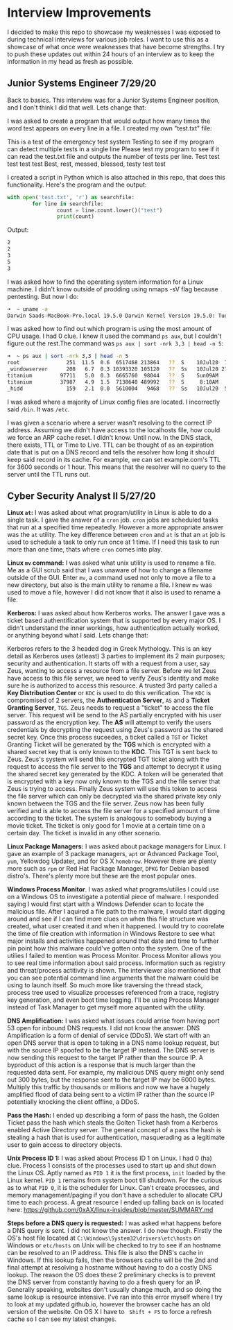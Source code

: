 # Interview Improvements
 
 I decided to make this repo to showcase my weaknesses I was exposed to during technical interviews for various job roles. I want to use this as a showcase of what once were weaknesses that have become strengths. I try to push these updates out within 24 hours of an interview as to keep the information in my head as fresh as possible.

## Junior Systems Engineer 7/29/20

Back to basics. This interview was for a Junior Systems Engineer position, and I don't think I did that well. Lets change that:

I was asked to create a program that would output how many times the word test appears on every line in a file. I created my own "test.txt" file:

This is a test of the emergency test system
Testing to see if my program can detect multiple tests in a single line
Please test my program to see if it can read the test.txt file and outputs the number of tests per line. 
Test test test test test
Best, rest, messed, blessed, testy test test

I created a script in Python which is also attached in this repo, that does this functionality. Here's the program and the output:

```python
with open('test.txt', 'r') as searchfile:
        for line in searchfile:
                count = line.count.lower()("test")
                print(count)
```
Output: 

```bash
2
2
3
5
3
```

I was asked how to find the operating system information for a Linux machine. I didn't know outside of prodding using nmaps -sV flag because pentesting. But now I do:

```bash
➜  ~ uname -a
Darwin Saads-MacBook-Pro.local 19.5.0 Darwin Kernel Version 19.5.0: Tue May 26 20:41:44 PDT 2020; root:xnu-6153.121.2~2/RELEASE_X86_64 x86_64
```

I was asked how to find out which program is using the most amount of CPU usage. I had 0 clue. I knew it used the command ```ps aux```, but I couldn't figure out the rest.The command was ```ps aux | sort -nrk 3,3 | head -n 5```:

```bash
➜  ~ ps aux | sort -nrk 3,3 | head -n 5
root               251  11.5  0.6  6517468 213864   ??  S    10Jul20  76:53.65 nessusd -q
_windowserver      208   6.7  0.3 10393320 105120   ??  Ss   10Jul20 276:18.30 /System/Library/PrivateFrameworks/SkyLight.framework/Resources/WindowServer -daemon
titanium         97711   5.0  0.3  6665760  98044   ??  S    Sun09AM   5:44.40 /System/Applications/Utilities/Terminal.app/Contents/MacOS/Terminal
titanium         37987   4.9  1.5  7138640 489992   ??  S     8:10AM   4:28.64 /Applications/Google Chrome.app/Contents/MacOS/Google Chrome
_hidd              159   2.1  0.0  5610004   9468   ??  Ss   10Jul20  54:24.81 /usr/libexec/hidd
```

I was asked where a majority of Linux config files are located. I incorrectly said ```/bin```. It was ```/etc```. 

I was given a scenario where a server wasn't resolving to the correct IP address. Assuming we didn't have access to the localhosts file, how could we force an ARP cache reset. I didn't know. Until now. In the DNS stack, there exists, TTL or Time to Live. TTL can be thought of as an expiration date that is put on a DNS record and tells the resolver how long it should keep said record in its cache. For example, we can set example.com's TTL for 3600 seconds or 1 hour. This means that the resolver will no query to the server until the TTL runs out. 


## Cyber Security Analyst II 5/27/20

**Linux ```at```:** I was asked about what program/utility in Linux is able to do a single task. I gave the answer of a ```cron``` job. ```cron``` jobs are scheduled tasks that run at a specified time repeatedly. However a more appropriate answer was the  ```at``` utility. The key difference between ```cron``` and ```at``` is that an ```at``` job is used to schedule a task to only run once at 1 time. If I need this task to run more than one time, thats where ```cron``` comes into play. 

**Linux ```mv``` command:** I was asked what unix utility is used to rename a file. Me as a GUI scrub said that I was unaware of how to change a filename outside of the GUI. Enter ```mv```, a command used not only to move a file to a new directory, but also is the main utility to rename a file.  I knew ```mv``` was used to move a file, however I did not know that it also is used to rename a file. 

**Kerberos:** I was asked about how Kerberos works. The answer I gave was a ticket based authentification system that is supported by every major OS. I didn't understand the inner workings, how authentication actually worked, or anything beyond what I said. Lets change that:

Kerberos refers to the 3 headed dog in Greek Mythology. This is an key detail as Kerberos uses (atleast) 3 parties to implement its 2 main purposes; security and authentication. It starts off with a request from a user, say Zeus, wanting to access a resource from a file server. Before we let Zeus have access to this file server, we need to verify Zeus's identity and make sure he is authorized to access this resource. A trusted 3rd party called a **Key Distribution Center** or ```KDC``` is used to do this verification. The ```KDC``` is compromised of 2 servers, the **Authentication Server**, ```AS``` and a **Ticket Granting Server**, ```TGS```. Zeus needs to request a "ticket" to access the file server. This request will be send to the AS partially encrypted with his user password as the encryption key. The **AS** will attempt to verify the users credentials by decrypting the request using Zeus's password as the shared secret key. Once this process suceedes, a ticket called a ```TGT``` or Ticket Granting Ticket will be generated by the **TGS** which is encrypted with a shared secret key that is only known to the **KDC**. This TGT is sent back to Zeus. Zeus's system will send this encrypted TGT ticket along with the request to access the file server to the **TGS** and attempt to decrypt it using the shared secret key generated by the KDC. A token will be generated that is encrypted with a key now only known to the TGS and the file server that Zeus is trying to access. Finally Zeus system will use this token to access the file server which can only be decrypted via the shared private key only known between the TGS and the file server. Zeus now has been fully verified and is able to access the file server for a specified amount of time according to the ticket. The system is analogous to somebody buying a movie ticket. The ticket is only good for 1 movie at a certain time on a certain day. The ticket is invalid in any other scenario. 

**Linux Package Managers:** I was asked about package managers for Linux. I gave an example of 3 package managers, ```apt``` or Advanced Package Tool, ```yum```, Yellowdog Updater, and for OS X ```homebrew```. However there are plenty more such as ```rpm``` or Red Hat Package Manager, ```DPKG``` for Debian based distro's. There's plenty more but these are the most popular ones. 

**Windows Process Monitor**. I was asked what programs/utilies I could use on a Windows OS to investigate a potential piece of malware. I responded saying I would first start with a Windows Defender scan to locate the malicious file. After I aquired a file path to the malware, I would start digging around and see if I can find more clues on when this file structure was created, what user created it and when it happened. I would try to coorelate the time of file creation with information in Windows Restore to see what major installs and activities happened around that date and time to further pin point how this malware could've gotten onto the system. One of the utilies I failed to mention was Process Monitor. Process Monitor allows you to see real time information about said process. Information such as registry and threat/process actitivity is shown. The interviewer also mentioned that you can see potential command line arguments that the malware could be using to launch itself. So much more like traversing the thread stack, process tree used to visualize processes referenced from a trace, registry key generation, and even boot time logging. I'll be using Process Manager instead of Task Manager to get myself more aquanted with the utility. 

**DNS Amplification:** I was asked what issues could arrise from having port 53 open for inbound DNS requests. I did not know the answer. DNS Amplification is a form of denial of service (DDoS). We start off with an open DNS server that is open to taking in a DNS name lookup request, but with the source IP spoofed to be the target IP instead. The DNS server is now sending this request to the target IP rather than the source IP. A byproduct of this action is a response that is much larger than the requested data sent. For example, my malicious DNS query might only send out 300 bytes, but the response sent to the target IP may be 6000 bytes. Multiply this traffic by thousands or millions and now we have a hugely amplified flood of data being sent to a victim IP rather than the source IP potentially knocking the client offline, a DDoS. 

**Pass the Hash:** I ended up describing a form of pass the hash, the Golden Ticket pass the hash which steals the Golten Ticket hash from a Kerberos enabled Active Directory server. The general concept of a pass the hash is stealing a hash that is used for authentication, masquerading as a legitimate user to gain access to directory objects. 

**Unix Process ID 1:** I was asked about Process ID 1 on Linux. I had 0 (ha) clue. Process 1 consists of the processes used to start up and shut down the Linux OS. Aptly named as ```PID 1``` it is the first process, ```init``` loaded by the Linux kernel. ```PID 1``` remains from system boot till shutdown. For the curious as to what ```PID 0```, it is the scheduler for Linux. Can't create processes, and memory management/paging if you don't have a scheduler to allocate CPU time to each process. A great resource I ended up falling back on is located here: https://github.com/0xAX/linux-insides/blob/master/SUMMARY.md

**Steps before a DNS query is requested:** I was asked what happens before a DNS query is sent. I did not know the answer. I do now though. Firstly the OS's host file located at ```C:\Windows\System32\drivers\etc\hosts``` on Windows or ```etc/hosts``` on Unix will be checked to try to see if an hostname can be resolved to an IP address. This file is also the DNS's cache in Windows. If this lookup fails, then the browsers cache will be the 2nd and final attempt at resolving a hostname without having to do a costly DNS lookup. The reason the OS does these 2 preliminary checks is to prevent the DNS server from constantly having to do a fresh query for an IP. Generally speaking, websites don't usually change much, and so doing the same lookup is resource intensive. I've ran into this error myself where I try to look at my updated github.io, however the browser cache has an old version of the website. On OS X I have to ``` Shift + F5``` to force a refresh cache so I can see my latest changes.